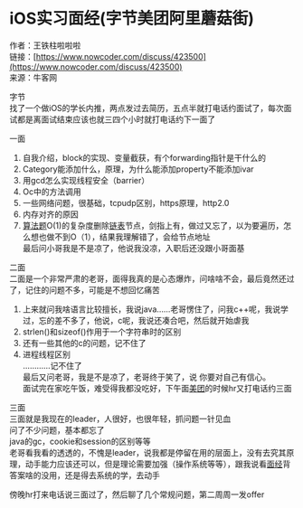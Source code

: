 # iOS实习面经\(字节美团阿里蘑菇街\)

作者：王铁柱啦啦啦  
链接：[https://www.nowcoder.com/discuss/423500](https://www.nowcoder.com/discuss/423500)  
来源：牛客网  
  
字节  
 找了一个做iOS的学长内推，两点发过去简历，五点半就打电话约面试了，每次面试都是离面试结束应该也就三四个小时就打电话约下一面了

  
 一面  
 1. 自我介绍，block的实现、变量截获，有个forwarding指针是干什么的  
 2. Category能添加什么，原理，为什么能添加property不能添加ivar  
 3. 用gcd怎么实现线程安全（barrier）  
 4. Oc中的方法调用  
 5. 一些网络问题，很基础，tcpudp区别，https原理，http2.0  
 6. 内存对齐的原因  
 7. [算法题](/jump/super-jump/word?word=%E7%AE%97%E6%B3%95%E9%A2%98)O\(1\)的复杂度删除[链表](/jump/super-jump/word?word=%E9%93%BE%E8%A1%A8)节点，剑指上有，做过又忘了，以为要遍历，怎么想也做不到O（1），结果我理解错了，会给节点地址  
 最后问小哥我是不是凉了，他说我没凉，入职后还没跟小哥面基  
  
 二面  
 二面是一个非常严肃的老哥，面得我真的是心态爆炸，问啥啥不会，最后竟然还过了，记住的问题不多，可能是不想回忆痛苦  
 1. 上来就问我啥语言比较擅长，我说java……老哥愣住了，问我c++呢，我说学过，忘的差不多了，他说，c呢，我说还凑合吧，然后就开始虐我  
 2. strlen\(\)和sizeof\(\)作用于一个字符串时的区别  
 3. 还有一些其他的c的问题，记不住了  
 4. 进程线程区别  
 …………记不住了  
 最后又问老哥，我是不是凉了，老哥终于笑了，说 你要对自己有信心。  
 面试完在家吃午饭，难受得我都没吃好，下午面[美团](/jump/super-jump/word?word=%E7%BE%8E%E5%9B%A2)的时候hr又打电话约三面  
  
 三面  
 三面就是我现在的leader，人很好，也很年轻，抓问题一针见血  
 问了不少问题，基本都忘了  
 java的gc，cookie和session的区别等等  
 老哥看我看的透透的，不愧是leader，说我都是停留在用的层面上，没有去究其原理，动手能力应该还可以，但是理论需要加强（操作系统等等），跟我说看[面经](/jump/super-jump/word?word=%E9%9D%A2%E7%BB%8F)背答案啥的没用，还是得去系统的学，去动手  
  
 傍晚hr打来电话说三面过了，然后聊了几个常规问题，第二周周一发offer

